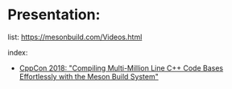 # Presentation:
list: https://mesonbuild.com/Videos.html

index:
- [CppCon 2018: "Compiling Multi-Million Line C++ Code Bases Effortlessly with the Meson Build System"](https://youtu.be/SCZLnopmYBM)

